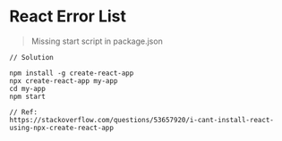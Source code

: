 # React Error List

> Missing start script in package.json

```react
// Solution

npm install -g create-react-app    
npx create-react-app my-app     
cd my-app      
npm start

// Ref:
https://stackoverflow.com/questions/53657920/i-cant-install-react-using-npx-create-react-app

```


